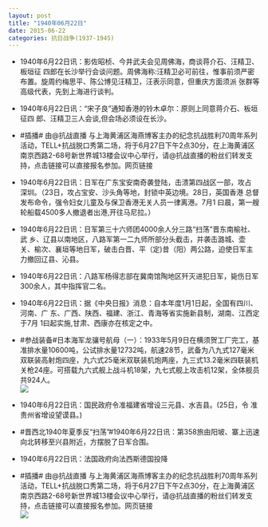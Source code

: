 ```yaml
---
layout: post
title: "1940年06月22日"
date: 2015-06-22
categories: 抗日战争(1937-1945)
---
```


<meta name="referrer" content="no-referrer" />

- 1940年6月22日讯：影佐昭桢、今井武夫会见周佛海，商谈蒋介石、汪精卫、板垣征 四郎在长沙举行会谈问题。周佛海称:汪精卫必可前往，惟事前须严密 布置。旋周约梅思平、陈公博见汪精卫，汪表示同意，但重庆方面须派 张群等高级代表，先到上海进行谈判。 

- 1940年6月22日讯：“宋子良”通知香港的铃木卓尔：原则上同意蒋介石、板垣征四 郎、汪精卫三人会谈,但会场必须设在长沙。 

- #插播#   由@抗战直播 与上海黄浦区海燕博客主办的纪念抗战胜利70周年系列活动，TELL+抗战脱口秀第二场，将于6月27日下午2点30分，在上海黄浦区南京西路2-68号新世界城13楼会议中心举行，请@抗战直播的粉丝们转发支持，点击链接可以直接报名参加。网页链接 

- 1940年6月22日讯：日军在广东宝安南奇袭登陆，击溃第四战区一部，攻占 深圳。（23日，攻占宝安、沙头角等地，封锁中英边境。28日，英国香港 总督发布命令，强令妇女儿童及与保卫香港无关人员一律离港。7月1 曰晨，第一艘轮船载4500多人撤退者出港,开往马尼拉。） 

- 1940年6月22日讯：日军第三十六师团4000余人分三路“扫荡”晋东南榆社、武 乡、辽县以南地区，八路军第一二九师所部分头截击，并袭击潞城、壶 关、榆次、襄垣等地日军，破击白晋、平（定)昔（阳）两公路，迫使日军主力撤回辽县、沁县。 

- 1940年6月22日讯：八路军杨得志部在冀南馆陶地区歼灭进犯日军，毙伤日军 300余人，其中指挥官二名。 

- 1940年6月22日讯：据《中央日报》消息：自本年度1月1日起，全国有四川、河南、广 东、广西、陕西、福建、浙江、青海等省实施新县制，湖南、江西定于7月 1曰起实施,甘肃、西康亦在核定之中。 

- #参战装备#日本海军龙骧号航母（一）：1933年5月9日在横须贺工厂完工，基准排水量10600吨，公试排水量12732吨，航速28节，武备为八九式127毫米双联装高射炮四座，九六式25毫米双联装机炮两座，九三式13.2毫米四联装机关枪24座。可搭载九六式舰上战斗机18架，九七式舰上攻击机12架，全体舰员共924人。 <br/><img src="https://ww4.sinaimg.cn/large/aca367d8jw1etcmzt3b2tj20c20u6q7o.jpg" />

- 1940年6月22日讯：国民政府令准福建省增设三元县、水吉县。(25日，令 准贵州省增设望谟县。) 

- #晋西北1940年夏季反“扫荡”#1940年6月22日讯：第358旅由阳坡、寨上迅速向北转移至兴县附近，方摆脱了日军合围。 

- 1940年6月22日讯：法国政府向法西斯德国投降 

- #插播#   由@抗战直播 与上海黄浦区海燕博客主办的纪念抗战胜利70周年系列活动，TELL+抗战脱口秀第二场，将于6月27日下午2点30分，在上海黄浦区南京西路2-68号新世界城13楼会议中心举行，请@抗战直播的粉丝们转发支持，点击链接可以直接报名参加。网页链接 <br/><img src="https://ww1.sinaimg.cn/large/aca367d8jw1etci33p9xsj20pa0kd77x.jpg" />

